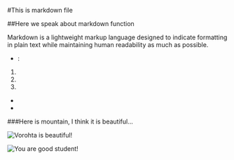 #This is markdown file

##Here we speak about markdown function

Markdown is a lightweight markup language designed to indicate formatting in plain text while maintaining human readability as much as possible.
-   :
1. 
2. 
3. 
- 
- 

###Here is mountain, I think it is beautiful...

![Vorohta is beautiful!](/Users/mykolachernov/Desktop/PHOTO/Ворохта/20210912_104306.jpg)

![You are good student!](https://www.google.com/url?sa=i&url=https%3A%2F%2Fwww.printmag.com%2Fdesign-news%2Fsomeone-just-bought-a-gif-for-half-a-million-dollars%2F&psig=AOvVaw1i8xNkgW938r05fLvLeb0y&ust=1670509792830000&source=images&cd=vfe&ved=0CBAQjRxqFwoTCPjwoojc5_sCFQAAAAAdAAAAABAE)
